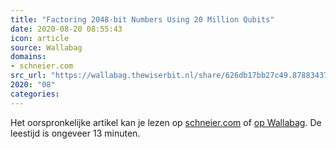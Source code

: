 ```yaml
---
title: "Factoring 2048-bit Numbers Using 20 Million Qubits"
date: 2020-08-20 08:55:43
icon: article
source: Wallabag
domains:
- schneier.com
src_url: "https://wallabag.thewiserbit.nl/share/626db17bb27c49.87883437"
2020: "08"
categories:
---
```

Het oorspronkelijke artikel kan je lezen op [schneier.com](https://www.schneier.com/blog/archives/2019/10/factoring_2048-.html) of [op Wallabag](https://wallabag.thewiserbit.nl/share/626db17bb27c49.87883437). De leestijd is ongeveer 13 minuten.